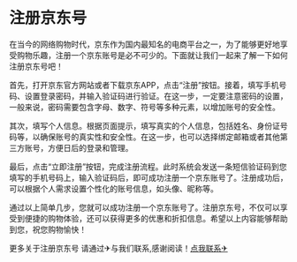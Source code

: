# 注册京东号

在当今的网络购物时代，京东作为国内最知名的电商平台之一，为了能够更好地享受购物乐趣，注册一个京东账号是必不可少的。下面就让我们一起来了解一下如何注册京东号吧！

首先，打开京东官方网站或者下载京东APP，点击“注册”按钮。接着，填写手机号码、设置登录密码，并输入验证码进行验证。在这一步，一定要注意密码的设置，一般来说，密码需要包含字母、数字、符号等多种元素，以增加账号的安全性。

其次，填写个人信息。根据页面提示，填写真实的个人信息，包括姓名、身份证号码等，以确保账号的真实性和安全性。在这一步，也可以选择绑定邮箱或者其他第三方账号，方便日后的登录和管理。

最后，点击“立即注册”按钮，完成注册流程。此时系统会发送一条短信验证码到您填写的手机号码上，输入验证码后，即可成功注册一个京东账号了。注册成功后，可以根据个人需求设置个性化的账号信息，如头像、昵称等。

通过以上简单几步，您就可以成功注册一个京东账号了。注册京东号，不仅可以享受到便捷的购物体验，还可以获得更多的优惠和折扣信息。希望以上内容能够帮助到您，祝您购物愉快！

更多关于注册京东号 请通过✈与我们联系,感谢阅读！[点我联系✈](https://vip.k02.cc)